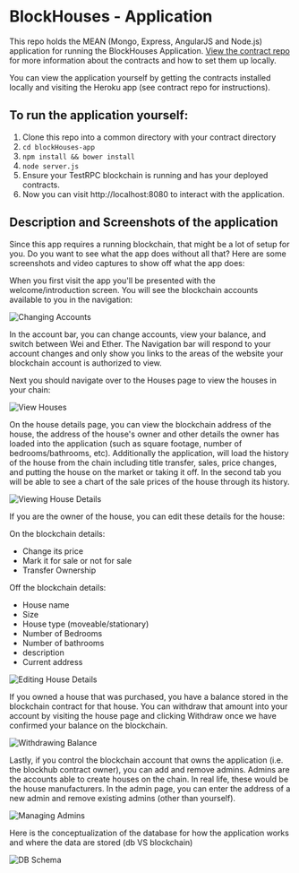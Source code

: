 # BlockHouses - Application

This repo holds the MEAN (Mongo, Express, AngularJS and Node.js) application for running the BlockHouses Application.  [View the contract repo](https://github.com/iamchrissmith/blockHouses-contracts) for more information about the contracts and how to set them up locally.

You can view the application yourself by getting the contracts installed locally and visiting the Heroku app (see contract repo for instructions).

## To run the application yourself:

1. Clone this repo into a common directory with your contract directory
2. `cd blockHouses-app`
3. `npm install && bower install`
4. `node server.js`
5. Ensure your TestRPC blockchain is running and has your deployed contracts.
6. Now you can visit http://localhost:8080 to interact with the application.

## Description and Screenshots of the application

Since this app requires a running blockchain, that might be a lot of setup for you.  Do you want to see what the app does without all that?  Here are some screenshots and video captures to show off what the app does:

When you first visit the app you'll be presented with the welcome/introduction screen.  You will see the blockchain accounts available to you in the navigation:

![Changing Accounts](documentation/changing-accounts.gif?raw=true)

In the account bar, you can change accounts, view your balance, and switch between Wei and Ether. The Navigation bar will respond to your account changes and only show you links to the areas of the website your blockchain account is authorized to view.

Next you should navigate over to the Houses page to view the houses in your chain:

![View Houses](documentation/BlockHouses-Houses.png?raw=true)

On the house details page, you can view the blockchain address of the house, the address of the house's owner and other details the owner has loaded into the application (such as square footage, number of bedrooms/bathrooms, etc).  Additionally the application, will load the history of the house from the chain including title transfer, sales, price changes, and putting the house on the market or taking it off.  In the second tab you will be able to see a chart of the sale prices of the house through its history.

![Viewing House Details](documentation/viewing-house-details.gif?raw=true)

If you are the owner of the house, you can edit these details for the house:

On the blockchain details:  

* Change its price
* Mark it for sale or not for sale
* Transfer Ownership

Off the blockchain details:

* House name
* Size
* House type (moveable/stationary)
* Number of Bedrooms
* Number of bathrooms
* description
* Current address

![Editing House Details](documentation/editing-house-details.gif?raw=true)

If you owned a house that was purchased, you have a balance stored in the blockchain contract for that house.  You can withdraw that amount into your account by visiting the house page and clicking Withdraw once we have confirmed your balance on the blockchain.

![Withdrawing Balance](documentation/BlockHouses-Withdraw.png?raw=true)

Lastly, if you control the blockchain account that owns the application (i.e. the blockhub contract owner), you can add and remove admins.  Admins are the accounts able to create houses on the chain.  In real life, these would be the house manufacturers.  In the admin page, you can enter the address of a new admin and remove existing admins (other than yourself).

![Managing Admins](documentation/managing-admins.gif?raw=true)

Here is the conceptualization of the database for how the application works and where the data are stored (db VS blockchain)

![DB Schema](documentation/blockhouses-db.png?raw=true)